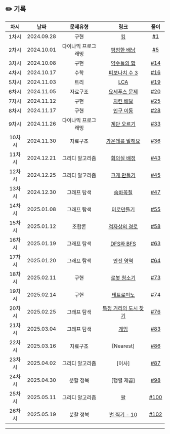 ## ✏️ 기록   

| 차시 |    날짜    | 문제유형 | 링크 | 풀이 |
|:----:|:---------:|:----:|:-----:|:----:|
| 1차시 | 2024.09.28 |  구현  | [킹](https://www.acmicpc.net/problem/1063) | [#1](https://github.com/AlgoLeadMe/AlgoLeadMe-12/pull/1) |
| 2차시 | 2024.10.01 | 다이나믹 프로그래밍 | [평범한 배낭](https://www.acmicpc.net/problem/12865) | [#5](https://github.com/AlgoLeadMe/AlgoLeadMe-12/pull/5) |
| 3차시 | 2024.10.08 |  구현  | [약수들의 합](https://www.acmicpc.net/problem/9506) | [#14](https://github.com/AlgoLeadMe/AlgoLeadMe-12/pulls/14) |
| 4차시 | 2024.10.17 |  수학  | [피보나치 수 3](https://www.acmicpc.net/problem/2749) | [#16](https://github.com/AlgoLeadMe/AlgoLeadMe-12/pull/16) |
| 5차시 | 2024.11.03 |  트리  | [LCA](https://www.acmicpc.net/problem/11437) | [#19](https://github.com/AlgoLeadMe/AlgoLeadMe-12/pull/19) |
| 6차시 | 2024.11.05 |  자료구조  | [요세푸스 문제](https://www.acmicpc.net/problem/1158) | [#20](https://github.com/AlgoLeadMe/AlgoLeadMe-12/pull/20) |
| 7차시 | 2024.11.12 |  구현  | [치킨 배달](https://www.acmicpc.net/problem/15686) | [#25](https://github.com/AlgoLeadMe/AlgoLeadMe-12/pull/25) |
| 8차시 | 2024.11.17 |  구현  | [인구 이동](https://www.acmicpc.net/problem/16234) | [#28](https://github.com/AlgoLeadMe/AlgoLeadMe-12/pull/28) |
| 9차시 | 2024.11.26 | 다이나믹 프로그래밍 | [계단 오르기](https://www.acmicpc.net/problem/2579) | [#33](https://github.com/AlgoLeadMe/AlgoLeadMe-12/pull/33) |
| 10차시 | 2024.11.30 | 자료구조 | [가운데를 말해요](https://www.acmicpc.net/problem/1655) | [#36](https://github.com/AlgoLeadMe/AlgoLeadMe-12/pull/36) |
| 11차시 | 2024.12.21 | 그리디 알고리즘 | [회의실 배정](https://www.acmicpc.net/problem/1931) | [#43](https://github.com/AlgoLeadMe/AlgoLeadMe-12/pull/43) |
| 12차시 | 2024.12.25 | 그리디 알고리즘 | [크게 만들기](https://www.acmicpc.net/problem/2812) | [#45](https://github.com/AlgoLeadMe/AlgoLeadMe-12/pull/45) |
| 13차시 | 2024.12.30 | 그래프 탐색 | [숨바꼭질](https://www.acmicpc.net/problem/1697) | [#47](https://github.com/AlgoLeadMe/AlgoLeadMe-12/pull/47) |
| 14차시 | 2025.01.08 | 그래프 탐색 | [미로만들기](https://www.acmicpc.net/problem/2665) | [#55](https://github.com/AlgoLeadMe/AlgoLeadMe-12/pull/55) |
| 15차시 | 2025.01.12 | 조합론 | [격자상의 경로](https://www.acmicpc.net/problem/10164) | [#58](https://github.com/AlgoLeadMe/AlgoLeadMe-12/pull/58) |
| 16차시 | 2025.01.19 | 그래프 탐색 | [DFS와 BFS](https://www.acmicpc.net/problem/1260) | [#63](https://github.com/AlgoLeadMe/AlgoLeadMe-12/pull/63) |
| 17차시 | 2025.01.20 | 그래프 탐색 | [안전 영역](https://www.acmicpc.net/problem/2468) | [#64](https://github.com/AlgoLeadMe/AlgoLeadMe-12/pull/64) |
| 18차시 | 2025.02.11 | 구현 | [로봇 청소기](https://www.acmicpc.net/problem/14503) | [#73](github.com/AlgoLeadMe/AlgoLeadMe-12/pull/73) |
| 19차시 | 2025.02.14 | 구현 | [테트로미노](https://www.acmicpc.net/problem/14500) | [#74](https://github.com/AlgoLeadMe/AlgoLeadMe-12/pull/74) |
| 20차시 | 2025.02.25 | 그래프 탐색 | [특정 거리의 도시 찾기](https://www.acmicpc.net/problem/18352) | [#76](https://github.com/AlgoLeadMe/AlgoLeadMe-12/pull/76) |
| 21차시 | 2025.03.04 | 그래프 탐색 | [게임](https://www.acmicpc.net/problem/1584) | [#83](https://github.com/AlgoLeadMe/AlgoLeadMe-12/pull/83) |
| 22차시 | 2025.03.16 | 자료구조 | [Nearest] | [#86](https://github.com/AlgoLeadMe/AlgoLeadMe-12/pull/86) |
| 23차시 | 2025.04.02 | 그리디 알고리즘 | [이사] | [#87](https://github.com/AlgoLeadMe/AlgoLeadMe-12/pull/91) |
| 24차시 | 2025.04.30 | 분할 정복 | [행렬 제곱] | [#98](https://github.com/AlgoLeadMe/AlgoLeadMe-12/pull/98) |
| 25차시 | 2025.05.11 | 그리디 알고리즘 | [팔](https://www.acmicpc.net/problem/1105) | [#100](https://github.com/AlgoLeadMe/AlgoLeadMe-12/pull/100) |
| 26차시 | 2025.05.19 | 분할 정복 | [별 찍기 - 10](https://www.acmicpc.net/problem/2447) | [#102](https://github.com/AlgoLeadMe/AlgoLeadMe-12/pull/102) |
---
